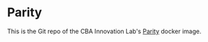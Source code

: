 # Parity

This is the Git repo of the CBA Innovation Lab's [Parity](https://www.parity.io/) docker image.
